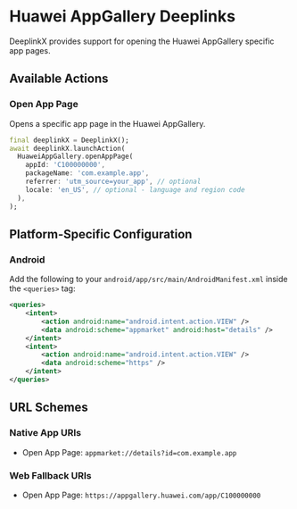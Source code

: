 # Huawei AppGallery Deeplinks

DeeplinkX provides support for opening the Huawei AppGallery specific app pages.

## Available Actions

### Open App Page

Opens a specific app page in the Huawei AppGallery.

```dart
final deeplinkX = DeeplinkX();
await deeplinkX.launchAction(
  HuaweiAppGallery.openAppPage(
    appId: 'C100000000',
    packageName: 'com.example.app',
    referrer: 'utm_source=your_app', // optional
    locale: 'en_US', // optional - language and region code
  ),
);
```

## Platform-Specific Configuration

### Android
Add the following to your `android/app/src/main/AndroidManifest.xml` inside the `<queries>` tag:
```xml
<queries>
    <intent>
        <action android:name="android.intent.action.VIEW" />
        <data android:scheme="appmarket" android:host="details" />
    </intent>
    <intent>
        <action android:name="android.intent.action.VIEW" />
        <data android:scheme="https" />
    </intent>
</queries>
```

## URL Schemes

### Native App URIs

- Open App Page: `appmarket://details?id=com.example.app`

### Web Fallback URIs

- Open App Page: `https://appgallery.huawei.com/app/C100000000`